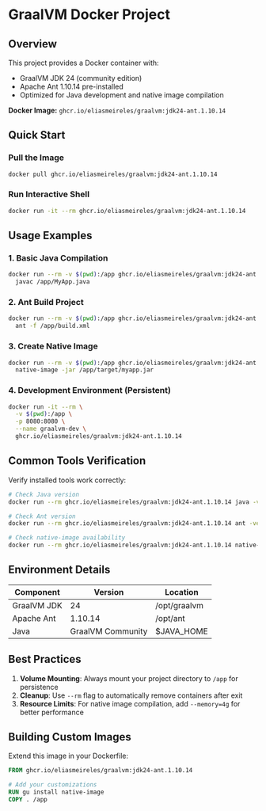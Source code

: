 # GraalVM Docker Project

## Overview
This project provides a Docker container with:
- GraalVM JDK 24 (community edition)
- Apache Ant 1.10.14 pre-installed
- Optimized for Java development and native image compilation

**Docker Image:** `ghcr.io/eliasmeireles/graalvm:jdk24-ant.1.10.14`

## Quick Start

### Pull the Image
```bash
docker pull ghcr.io/eliasmeireles/graalvm:jdk24-ant.1.10.14
```

### Run Interactive Shell
```bash
docker run -it --rm ghcr.io/eliasmeireles/graalvm:jdk24-ant.1.10.14
```

## Usage Examples

### 1. Basic Java Compilation
```bash
docker run --rm -v $(pwd):/app ghcr.io/eliasmeireles/graalvm:jdk24-ant.1.10.14 \
  javac /app/MyApp.java
```

### 2. Ant Build Project
```bash
docker run --rm -v $(pwd):/app ghcr.io/eliasmeireles/graalvm:jdk24-ant.1.10.14 \
  ant -f /app/build.xml
```

### 3. Create Native Image
```bash
docker run --rm -v $(pwd):/app ghcr.io/eliasmeireles/graalvm:jdk24-ant.1.10.14 \
  native-image -jar /app/target/myapp.jar
```

### 4. Development Environment (Persistent)
```bash
docker run -it --rm \
  -v $(pwd):/app \
  -p 8080:8080 \
  --name graalvm-dev \
  ghcr.io/eliasmeireles/graalvm:jdk24-ant.1.10.14
```

## Common Tools Verification
Verify installed tools work correctly:
```bash
# Check Java version
docker run --rm ghcr.io/eliasmeireles/graalvm:jdk24-ant.1.10.14 java -version

# Check Ant version
docker run --rm ghcr.io/eliasmeireles/graalvm:jdk24-ant.1.10.14 ant -version

# Check native-image availability
docker run --rm ghcr.io/eliasmeireles/graalvm:jdk24-ant.1.10.14 native-image --version
```

## Environment Details
| Component | Version | Location |
|-----------|---------|----------|
| GraalVM JDK | 24 | /opt/graalvm |
| Apache Ant | 1.10.14 | /opt/ant |
| Java | GraalVM Community | $JAVA_HOME |

## Best Practices
1. **Volume Mounting**: Always mount your project directory to `/app` for persistence
2. **Cleanup**: Use `--rm` flag to automatically remove containers after exit
3. **Resource Limits**: For native image compilation, add `--memory=4g` for better performance

## Building Custom Images
Extend this image in your Dockerfile:
```dockerfile
FROM ghcr.io/eliasmeireles/graalvm:jdk24-ant.1.10.14

# Add your customizations
RUN gu install native-image
COPY . /app
```
